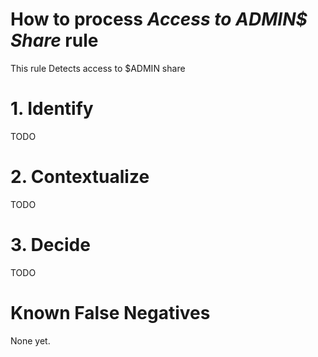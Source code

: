 # How to process *Access to ADMIN$ Share* rule
This rule Detects access to $ADMIN share

# 1. Identify
TODO

# 2. Contextualize
TODO

# 3. Decide
TODO

# Known False Negatives
None yet.
